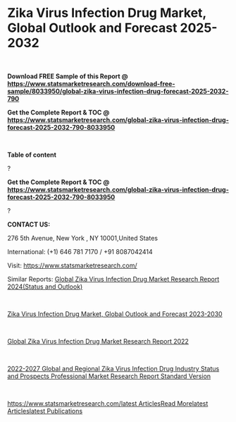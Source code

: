 <h1>Zika Virus Infection Drug Market, Global Outlook and Forecast 2025-2032</h1><br/><p><strong>Download FREE Sample of this Report @ <a href="https://www.statsmarketresearch.com/download-free-sample/8033950/global-zika-virus-infection-drug-forecast-2025-2032-790">https://www.statsmarketresearch.com/download-free-sample/8033950/global-zika-virus-infection-drug-forecast-2025-2032-790</a></strong></p>
 
 
 
 <div><b>Get the Complete Report & TOC @ <a href="https://www.statsmarketresearch.com/global-zika-virus-infection-drug-forecast-2025-2032-790-8033950">https://www.statsmarketresearch.com/global-zika-virus-infection-drug-forecast-2025-2032-790-8033950</a></b></div>
 
 
 
 <p><br />
 
 <b>Table of content</b></p>
 
 
 
 <p>? </p>
 
 
 
 <div><b>Get the Complete Report & TOC @ <a href="https://www.statsmarketresearch.com/global-zika-virus-infection-drug-forecast-2025-2032-790-8033950">https://www.statsmarketresearch.com/global-zika-virus-infection-drug-forecast-2025-2032-790-8033950</a></b></div>
 
 
 
 <p>? </p>
 
 
 
 <p><b>CONTACT US:</b><br />
 
 276 5th Avenue, New York , NY 10001,United States<br />
 
 International: (+1) 646 781 7170 / +91 8087042414<br />
 
 Visit: <a href="https://www.statsmarketresearch.com/">https://www.statsmarketresearch.com/</a><br />
 
 Similar Reports: <a href="https://www.statsmarketresearch.com/global-zika-virus-infection-drug-forecast-2025-2032-790-8033950">Global Zika Virus Infection Drug Market Research Report 2024(Status and Outlook)</a><br />
 
 <br />
 
 <a href="https://www.statsmarketresearch.com/global-zika-virus-infection-drug-forecast-2025-2032-790-8033950">Zika Virus Infection Drug Market, Global Outlook and Forecast 2023-2030</a><br />
 
 <br />
 
 <a href="https://www.statsmarketresearch.com/global-zika-virus-infection-drug-forecast-2025-2032-790-8033950">Global Zika Virus Infection Drug Market Research Report 2022</a><br />
 
 <br />
 
 <a href="https://www.statsmarketresearch.com/global-zika-virus-infection-drug-forecast-2025-2032-790-8033950">2022-2027 Global and Regional Zika Virus Infection Drug Industry Status and Prospects Professional Market Research Report Standard Version</a><br />
 
 <br />
 
 <a href="https://gyeongbokgung.com">https://www.statsmarketresearch.com/</a><a href="https://hallyeomaritime.com">latest Articles</a><a href="https://jingwansa.com">Read More</a><a href="https://nguoiviet.jp/">latest Articles</a><a href="https://www.intelmarketresearch.com/">latest Publications</a></p>